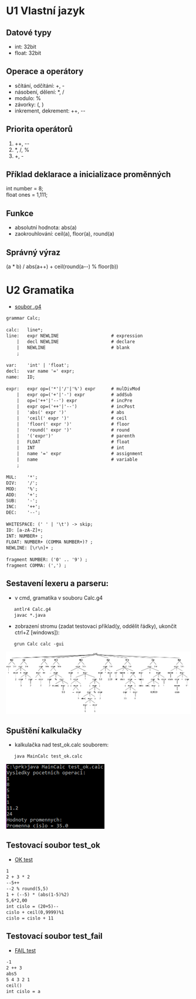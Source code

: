 # U1 Vlastní jazyk

## Datové typy
* int: 32bit
* float: 32bit

## Operace a operátory
* sčítání, odčítání: +, -
* násobení, dělení: *, /
* modulo: %
* závorky: (, )
* inkrement, dekrement: ++, --

## Priorita operátorů
1. ++, --
3. *, /, %
4. +, -

## Příklad deklarace a inicializace proměnných
int number = 8;  
float ones = 1,111;

## Funkce
* absolutní hodnota: abs(a)
* zaokrouhlování: ceil(a), floor(a), round(a)

## Správný výraz
(a * b) / abs(a++) + ceil(round(a--) % floor(b))  

# U2 Gramatika
* [soubor .g4](https://github.com/kaleckyj/prk2021/blob/main/antlr/Calc.g4)  
```
grammar Calc;

calc:	line*;
line:	expr NEWLINE                    # expression
    |	decl NEWLINE			        # declare
    |   NEWLINE                         # blank
    ;

var:	'int' | 'float';
decl:	var name '=' expr;
name:	ID;

expr:   expr op=('*'|'/'|'%') expr      # mulDivMod
    |   expr op=('+'|'-') expr          # addSub
    |   op=('++'|'--') expr             # incPre
    |   expr op=('++'|'--')             # incPost
    |	'abs(' expr ')'                 # abs
    |   'ceil(' expr ')'                # ceil
    |   'floor(' expr ')'               # floor
    |   'round(' expr ')'               # round
    |   '('expr')'                      # parenth
    |   FLOAT                           # float
    |   INT                             # int
    |	name '=' expr			        # assignment
    |	name				            # variable
    ;

MUL:    '*';
DIV:    '/';
MOD:    '%';
ADD:    '+';
SUB:    '-';
INC:    '++';
DEC:    '--';

WHITESPACE: (' ' | '\t') -> skip;
ID: [a-zA-Z]+;
INT: NUMBER+ ;
FLOAT: NUMBER+ (COMMA NUMBER+)? ;
NEWLINE: [\r\n]+ ;

fragment NUMBER: ('0' .. '9') ;
fragment COMMA: (',') ;

```
## Sestavení lexeru a parseru: 
* v cmd, gramatika v souboru Calc.g4  
``` 
   antlr4 Calc.g4
   javac *.java
```
* zobrazení stromu (zadat testovaci příklad(y, oddělit řádky), ukončit ctrl+Z [windows]): 
``` 
   grun Calc calc -gui
```
![OK](tests/test_ok.png)   
## Spuštění kalkulačky  
*  kalkulačka nad test_ok.calc souborem:  
``` 
   java MainCalc test_ok.calc
```
![OK](tests/test_ok_cmd.png)   
## Testovací soubor test_ok  
* [OK test](https://github.com/kaleckyj/prk2021/blob/main/tests/test_ok.calc)  
```
1
2 + 3 * 2
--5++
--2 % round(5,5)
1 + (--5) * (abs(1-5)%2)
5,6*2,00
int cislo = (20+5)--
cislo + ceil(0,9999)%1
cislo = cislo + 11
```
## Testovací soubor test_fail  
* [FAIL test](https://github.com/kaleckyj/prk2021/blob/main/tests/test_fail.calc)  
```
-1
2 ++ 3
abs5
5 4 3 2 1
ceil()
int cislo = a
```
